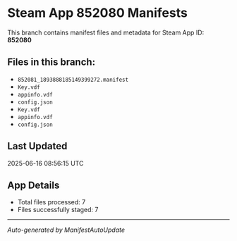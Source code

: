 # Steam App 852080 Manifests

This branch contains manifest files and metadata for Steam App ID: **852080**

## Files in this branch:
- `852081_1893888185149399272.manifest`
- `Key.vdf`
- `appinfo.vdf`
- `config.json`
- `Key.vdf`
- `appinfo.vdf`
- `config.json`

## Last Updated
2025-06-16 08:56:15 UTC

## App Details
- Total files processed: 7
- Files successfully staged: 7

---
*Auto-generated by ManifestAutoUpdate*
